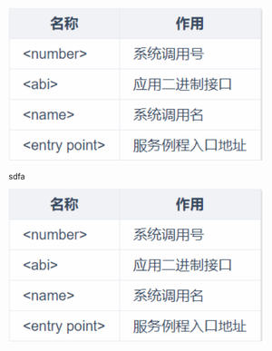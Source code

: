 ![image-20200702011552096](https://github.com/Yangeyu/markdown_note/blob/master/images/image-20200702011552096.png?raw=true)

sdfa

![image-20200702011552096](https://github.com/Yangeyu/markdown_note/blob/master/images/image-20200702011552096.png?raw=true)

